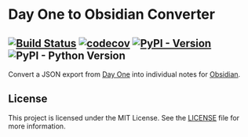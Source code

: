 # Day One to Obsidian Converter

[![Build Status](https://github.com/kulapard/dayone-to-obsidian/actions/workflows/ci.yml/badge.svg)](https://github.com/kulapard/dayone-to-obsidian/actions/workflows/release.yml)
[![codecov](https://codecov.io/github/kulapard/dayone-to-obsidian/graph/badge.svg?token=Y5EJBF1F25)](https://codecov.io/github/kulapard/dayone-to-obsidian)
[![PyPI - Version](https://img.shields.io/pypi/v/dayone-to-obsidian?color=%2334D058&label=pypi%20package)](https://pypi.org/project/dayone-to-obsidian)
![PyPI - Python Version](https://img.shields.io/pypi/pyversions/dayone-to-obsidian)
---

Convert a JSON export from [Day One](https://dayoneapp.com/) into individual notes for [Obsidian](https://obsidian.md).

## License ##

This project is licensed under the MIT License. See the [LICENSE](LICENSE) file for more information.
